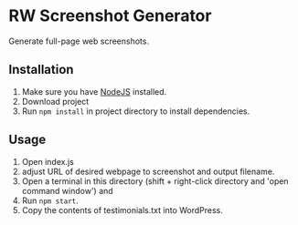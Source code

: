 # RW Screenshot Generator
Generate full-page web screenshots.

## Installation
1) Make sure you have <a href="https://nodejs.org/en/" target="_blank">NodeJS</a> installed.
2) Download project
3) Run `npm install` in project directory to install dependencies.

## Usage
1) Open index.js
2) adjust URL of desired webpage to screenshot and output filename.
3) Open a terminal in this directory (shift + right-click directory and 'open command window') and
4) Run `npm start`.
5) Copy the contents of testimonials.txt into WordPress.

